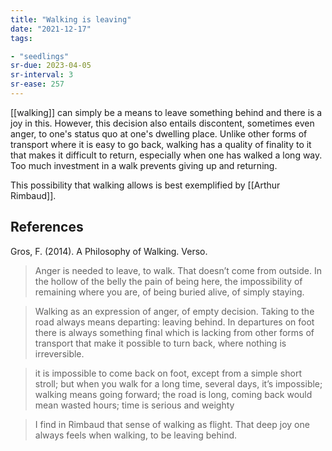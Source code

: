 ```yaml
---
title: "Walking is leaving"
date: "2021-12-17"
tags:

- "seedlings"
sr-due: 2023-04-05
sr-interval: 3
sr-ease: 257
---
```


[[walking]] can simply be a means to leave something behind and there is a joy in this. However, this decision also entails discontent, sometimes even anger, to one's status quo at one's dwelling place. Unlike other forms of transport where it is easy to go back, walking has a quality of finality to it that makes it difficult to return, especially when one has walked a long way. Too much investment in a walk prevents giving up and returning.

This possibility that walking allows is best exemplified by [[Arthur Rimbaud]].

## References

Gros, F. (2014). A Philosophy of Walking. Verso.

> Anger is needed to leave, to walk. That doesn’t come from outside. In the hollow of the belly the pain of being here, the impossibility of remaining where you are, of being buried alive, of simply staying.

> Walking as an expression of anger, of empty decision. Taking to the road always means departing: leaving behind. In departures on foot there is always something final which is lacking from other forms of transport that make it possible to turn back, where nothing is irreversible.

> it is impossible to come back on foot, except from a simple short stroll; but when you walk for a long time, several days, it’s impossible; walking means going forward; the road is long, coming back would mean wasted hours; time is serious and weighty

> I find in Rimbaud that sense of walking as flight. That deep joy one always feels when walking, to be leaving behind.

